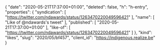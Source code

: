 {
  "date": "2020-05-21T17:37:00+01:00",
  "deleted": false,
  "h": "h-entry",
  "properties": {
    "syndication": [
      "https://twitter.com/ndawards/status/1263470220049596421"
    ],
    "name": [
      "Like of @ndawards's tweet"
    ],
    "published": [
      "2020-05-21T17:37:00+01:00"
    ],
    "like-of": [
      "https://twitter.com/ndawards/status/1263470220049596421"
    ]
  },
  "kind": "likes",
  "slug": "2020/05/bf457",
  "client_id": "https://indigenous.realize.be"
}

